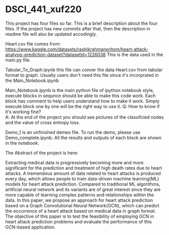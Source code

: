 # DSCI_441_xuf220
This project has four files so far. This is a brief description about the four files.
If the project has new commits after that, then the description in readme file will also be updated accodingly.

Heart.csv file comes from: https://www.kaggle.com/datasets/rashikrahmanpritom/heart-attack-analysis-prediction-dataset?datasetId=1226038
This is the data used in the main.py file.

Tabular_To_Graph.ipynb this file can conver the data Heart.csv from tabular format to graph.
Usually users don't need this file since it's incorprated in the Main_Notebook.ipynb

Main_Notebook.ipynb is the main python file of ipython notebook style, execute blocks in sequnce should be able to make this code work.
Each block has comment to help users understand how to make it work.
Simply execute block one by one will be the right way to use it.
Q: How to know if it's working fine?  
A: At the end of the project you should see pictures of the classifcied nodes and the value of cross entropy loss.

Demo_1 is an unfinished demeo file. To run the demo, please use Demo_complete.ipynb. All the results and outputs of each block are shown in the notebook.

The Abstract of the project is here:

Extracting medical data is progressively becoming
more and more significant for the prediction and treatment of
high death rates due to heart attacks. A tremendous amount of
data related to heart attacks is produced every day, which allows
people to train data-driven machine learning(ML) models for
heart attack prediction. Compared to traditional ML algorithms,
artificial neural network and its variants are of great interest
since they are more capable of learning complex patterns and
relationships within the data. In this paper, we propose an
approach for heart attack prediction based on a Graph Convolutional Neural Network(GCN), which can predict the occurrence
of a heart attack based on medical data in graph format. The
objective of this paper is to test the feasibility of employing GCN
in heart attack prediction problems and evaluate the performance
of this GCN-based application.
